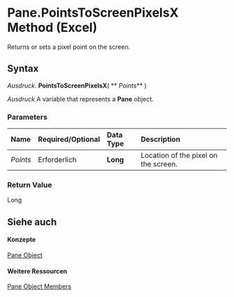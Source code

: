 
# Pane.PointsToScreenPixelsX Method (Excel)

Returns or sets a pixel point on the screen.


## Syntax

 _Ausdruck_. **PointsToScreenPixelsX**( ** _Points_** )

 _Ausdruck_ A variable that represents a **Pane** object.


### Parameters



|**Name**|**Required/Optional**|**Data Type**|**Description**|
|:-----|:-----|:-----|:-----|
| _Points_|Erforderlich|**Long**|Location of the pixel on the screen.|

### Return Value

Long


## Siehe auch


#### Konzepte


[Pane Object](9064bb89-d08c-bbd3-3c0f-77a39586bbbb.md)
#### Weitere Ressourcen


[Pane Object Members](http://msdn.microsoft.com/library/a466bdba-1991-9ee0-c25a-906c034fcc8f%28Office.15%29.aspx)